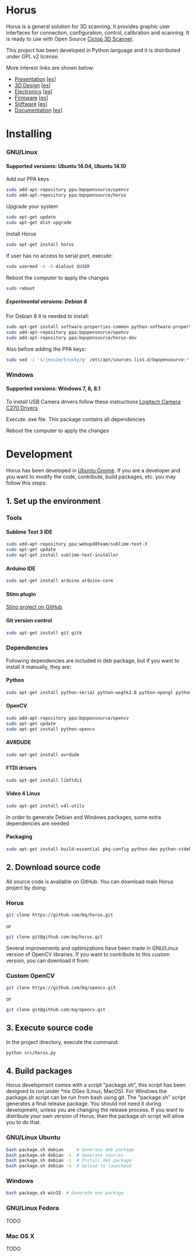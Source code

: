 # Horus

Horus is a general solution for 3D scanning. It provides graphic user interfaces for connection, configuration, control, calibration and scanning. It is ready to use with Open Source [Ciclop 3D Scanner](https://github.com/bq/ciclop).

This project has been developed in Python language and it is distributed under GPL v2 license.

More interest links are shown below:

* [Presentation](http://diwo.bq.com/en/presentacion-ciclop-horus/) [[es](http://diwo.bq.com/presentacion-ciclop-horus/)]
* [3D Design](http://diwo.bq.com/en/ciclop-released/) [[es](http://diwo.bq.com/ciclop-released/)]
* [Electronics](http://diwo.bq.com/en/zum-scan-released/) [[es](http://diwo.bq.com/zum-scan-released/)]
* [Firmware](http://diwo.bq.com/en/horus-fw-released/) [[es](http://diwo.bq.com/horus-fw-released/)]
* [Software](http://diwo.bq.com/en/horus-released/) [[es](http://diwo.bq.com/horus-released/)]
* [Documentation](http://diwo.bq.com/en/documentation-ciclop-and-horus/) [[es](http://diwo.bq.com/documentation-ciclop-and-horus/)]

# Installing

### GNU/Linux

#### Supported versions: Ubuntu 14.04, Ubuntu 14.10

Add our PPA keys

```bash
sudo add-apt-repository ppa:bqopensource/opencv
sudo add-apt-repository ppa:bqopensource/horus
```

Upgrade your system

```bash
sudo apt-get update
sudo apt-get dist-upgrade
```

Install Horus

```bash
sudo apt-get install horus
```

If user has no access to serial port, execute:

```bash
sudo usermod -a -G dialout $USER
```

Reboot the computer to apply the changes

```bash
sudo reboot
```

##### Experimental versions: Debian 8

For Debian 8 it is needed to install:

```bash
sudo apt-get install software-properties-common python-software-properties
sudo add-apt-repository ppa:bqopensource/opencv
sudo add-apt-repository ppa:bqopensource/horus-dev
```

Also before adding the PPA keys:

```bash
sudo sed -i 's/jessie/trusty/g' /etc/apt/sources.list.d/bqopensource-*.list
```

### Windows

#### Supported versions: Windows 7, 8, 8.1

To install USB Camera drivers follow these instructions [Logitech Camera C270 Drivers](http://support.logitech.com/en_us/product/hd-webcam-c270)

Execute .exe file. This package contains all dependencies

Reboot the computer to apply the changes


# Development

Horus has been developed in [Ubuntu Gnome](http://ubuntugnome.org/). If you are a developer and you want to modify the code, contribute, build packages, etc. you may follow this steps:

## 1. Set up the environment

### Tools

#### Sublime Text 3 IDE
```bash
sudo add-apt-repository ppa:webupd8team/sublime-text-3
sudo apt-get update
sudo apt-get install sublime-text-installer
```

#### Arduino IDE
```bash
sudo apt-get install arduino arduino-core
```

#### Stino plugin
[Stino project on GitHub](https://github.com/Robot-Will/Stino)

#### Git version control
```bash
sudo apt-get install git gitk
```

### Dependencies

Following dependencies are included in deb package, but if you want to install it manually, they are:

#### Python
```bash
sudo apt-get install python-serial python-wxgtk2.8 python-opengl python-pyglet python-numpy python-scipy python-matplotlib
```

#### OpenCV
```bash
sudo add-apt-repository ppa:bqopensource/opencv
sudo apt-get update
sudo apt-get install python-opencv
```

#### AVRDUDE
```bash
sudo apt-get install avrdude
```

#### FTDI drivers
```bash
sudo apt-get install libftdi1
```

#### Video 4 Linux
```bash
sudo apt-get install v4l-utils
```

In order to generate Debian and Windows packages, some extra dependencies are needed

#### Packaging
```bash
sudo apt-get install build-essential pkg-config python-dev python-stdeb p7zip-full curl nsis
```

## 2. Download source code

All source code is available on GitHub. You can download main Horus project by doing:

### Horus
```bash
git clone https://github.com/bq/horus.git
```
or
```bash
git clone git@github.com:bq/horus.git
```

Several improvements and optimizations have been made in GNU/Linux version of OpenCV libraries. If you want to contribute to this custom version, you can download it from:

### Custom OpenCV
```bash
git clone https://github.com/bq/opencv.git
```
or
```bash
git clone git@github.com:bq/opencv.git
```

## 3. Execute source code

In the project directory, execute the command:

```bash
python src/horus.py
```

## 4. Build packages

Horus development comes with a script "package.sh", this script has been designed to run under *nix OSes (Linux, MacOS). For Windows the package.sh script can be run from bash using git.
The "package.sh" script generates a final release package. You should not need it during development, unless you are changing the release process. If you want to distribute your own version of Horus, then the package.sh script will allow you to do that.

### GNU/Linux Ubuntu
```bash
bash package.sh debian     # Generate deb package
bash package.sh debian -s  # Generate sources
bash package.sh debian -i  # Install deb package
bash package.sh debian -u  # Upload to launchpad
```

### Windows
```bash
bash package.sh win32  # Generate exe package
```

### GNU/Linux Fedora

TODO

### Mac OS X

TODO